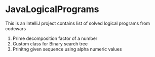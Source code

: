 # JavaLogicalPrograms
This is an IntelliJ project contains list of solved logical programs from codewars

1) Prime decomposition factor of a number
2) Custom class for Binary search tree
3) Prinitng given sequence using alpha numeric values
